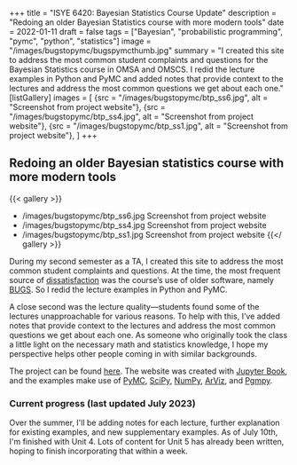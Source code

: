 +++
title = "ISYE 6420: Bayesian Statistics Course Update"
description = "Redoing an older Bayesian Statistics course with more modern tools"
date = 2022-01-11
draft = false
tags = ["Bayesian", "probabilistic programming", "pymc", "python", "statistics"]
image = "/images/bugstopymc/bugspymcthumb.jpg"
summary = "I created this site to address the most common student complaints and questions for the Bayesian Statistics course in OMSA and OMSCS. I redid the lecture examples in Python and PyMC and added notes that provide context to the lectures and address the most common questions we get about each one."
[listGallery]
images = [
  {src = "/images/bugstopymc/btp_ss6.jpg", alt = "Screenshot from project website"},
  {src = "/images/bugstopymc/btp_ss4.jpg", alt = "Screenshot from project website"},
  {src = "/images/bugstopymc/btp_ss1.jpg", alt = "Screenshot from project website"},
]
+++

## Redoing an older Bayesian statistics course with more modern tools

{{< gallery >}}
- /images/bugstopymc/btp_ss6.jpg
  Screenshot from project website
- /images/bugstopymc/btp_ss4.jpg
  Screenshot from project website
- /images/bugstopymc/btp_ss1.jpg
  Screenshot from project website
  {{</ gallery >}}


During my second semester as a TA, I created this site to address the most common student complaints and questions. At the time, the most frequent source of [dissatisfaction](https://www.omscentral.com/courses/introduction-to-theory-and-practice-of-bayesian-statistics/reviews) was the course’s use of older software, namely [BUGS](https://www.mrc-bsu.cam.ac.uk/software/bugs/). So I redid the lecture examples in Python and PyMC.

A close second was the lecture quality—students found some of the lectures unapproachable for various reasons. To help with this, I’ve added notes that provide context to the lectures and address the most common questions we get about each one. As someone who originally took the class a little light on the necessary math and statistics knowledge, I hope my perspective helps other people coming in with similar backgrounds.

The project can be found [here](https://areding.github.io/6420-pymc/). The website was created with [Jupyter Book](https://jupyterbook.org/), and the examples make use of [PyMC](https://github.com/pymc-devs/pymc), [SciPy](https://docs.scipy.org/doc/scipy/index.html), [NumPy](https://numpy.org/), [ArViz](https://arviz-devs.github.io/arviz/), and [Pgmpy](https://pgmpy.org/).

### Current progress (last updated July 2023)

Over the summer, I'll be adding notes for each lecture, further explanation for existing examples, and new supplementary examples. As of July 10th, I'm finished with Unit 4. Lots of content for Unit 5 has already been written, hoping to finish incorporating that within a week.